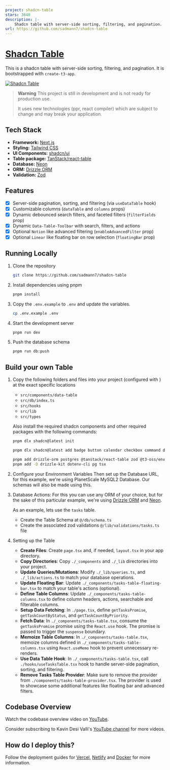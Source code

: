 ```yaml
---
project: shadcn-table
stars: 3640
description: |-
    Shadcn table with server-side sorting, filtering, and pagination.
url: https://github.com/sadmann7/shadcn-table
---
```


# [Shadcn Table](https://table.sadmn.com)

This is a shadcn table with server-side sorting, filtering, and pagination. It is bootstrapped with `create-t3-app`.

[![Shadcn Table](./public/images/screenshot.png)](https://table.sadmn.com)

> **Warning**
> This project is still in development and is not ready for production use.
>
> It uses new technologies (ppr, react compiler) which are subject to change and may break your application.

## Tech Stack

- **Framework:** [Next.js](https://nextjs.org)
- **Styling:** [Tailwind CSS](https://tailwindcss.com)
- **UI Components:** [shadcn/ui](https://ui.shadcn.com)
- **Table package:** [TanStack/react-table](https://tanstack.com/table/latest)
- **Database:** [Neon](https://neon.tech)
- **ORM:** [Drizzle ORM](https://orm.drizzle.team)
- **Validation:** [Zod](https://zod.dev)

## Features

- [x] Server-side pagination, sorting, and filtering (via `useDataTable` hook)
- [x] Customizable columns (`dataTable` and `columns` props)
- [x] Dynamic debounced search filters, and faceted filters (`filterFields` prop)
- [x] Dynamic `Data-Table-Toolbar` with search, filters, and actions
- [x] Optional `Notion` like advanced filtering (`enableAdvancedFilter` prop)
- [x] Optional `Linear` like floating bar on row selection (`floatingBar` prop)

## Running Locally

1. Clone the repository

   ```bash
   git clone https://github.com/sadmann7/shadcn-table
   ```

2. Install dependencies using pnpm

   ```bash
   pnpm install
   ```

3. Copy the `.env.example` to `.env` and update the variables.

   ```bash
   cp .env.example .env
   ```

4. Start the development server

   ```bash
   pnpm run dev
   ```

5. Push the database schema

   ```bash
   pnpm run db:push
   ```

## Build your own Table

1. Copy the following folders and files into your project (configured with ) at the exact specific locations

   - `src/components/data-table`
   - `src/db/index.ts`
   - `src/hooks`
   - `src/lib`
   - `src/types`

   Also install the required shadcn components and other required packages with the following commands:

   ```bash
   pnpm dlx shadcn@latest init

   pnpm dlx shadcn@latest add badge button calendar checkbox command dialog dropdown-menu form input label popover select separator skeleton sonner table toggle-group tooltip drawer

   pnpm add drizzle-orm postgres @tanstack/react-table zod @t3-oss/env-nextjs
   pnpm add -D drizzle-kit dotenv-cli pg tsx
   ```

2. Configure your Environment Variables
   Then set up the Database URL, for this example, we're using PlanetScale MySQL2 Database. Our schemas will also be made using this.

3. Database Actions: For this you can use any ORM of your choice, but for the sake of this particular example, we're using [Drizzle ORM](https://orm.drizzle.team) and [Neon](https://neon.tech/).

   As an example, lets use the `tasks` table.

   - Create the Table Schema at `@/db/schema.ts`
   - Create the associated zod validations `@/lib/validations/tasks.ts` file

4. Setting up the Table

   - **Create Files**: Create `page.tsx` and, if needed, `layout.tsx` in your app directory.
   - **Copy Directories**: Copy `./_components` and `./_lib` directories into your project.
   - **Update Queries/Mutations**: Modify `./_lib/queries.ts`, and `./_lib/actions.ts` to match your database operations.
   - **Update Floating Bar**: Update `./_components/tasks-table-floating-bar.tsx` to match your table's actions (optional).
   - **Define Table Columns**: Update `./_components/tasks-table-columns.tsx` to define column headers, actions, searchable and filterable columns.
   - **Setup Data Fetching**: In `./page.tsx`, define `getTasksPromise`, `getTaskCountByStatus`, and `getTaskCountByPriority`.
   - **Fetch Data**: In `./_components/tasks-table.tsx`, consume the `getTasksPromise` promise using the `React.use` hook. The promise is passed to trigger the `suspense` boundary.
   - **Memoize Table Columns**: In `./_components/tasks-table.tsx`, memoize columns defined in `./_components/tasks-table-columns.tsx` using `React.useMemo` hook to prevent unnecessary re-renders.
   - **Use Data Table Hook**: In `./_components/tasks-table.tsx`, call `./hooks/useTasksTable.tsx` hook to handle server-side pagination, sorting, and filtering.
   - **Remove Tasks Table Provider**: Make sure to remove the provider from `./components/tasks-table-provider.tsx`. The provider is used to showcase some additional features like floating bar and advanced filters.

## Codebase Overview

Watch the codebase overview video on [YouTube](https://www.youtube.com/watch?v=BsvjF5Y6-C8&t=1s).

Consider subscribing to Kavin Desi Valli's [YouTube channel](https://www.youtube.com/@livecode247) for more videos.

## How do I deploy this?

Follow the deployment guides for [Vercel](https://create.t3.gg/en/deployment/vercel), [Netlify](https://create.t3.gg/en/deployment/netlify) and [Docker](https://create.t3.gg/en/deployment/docker) for more information.

